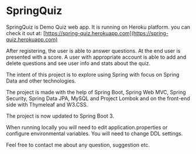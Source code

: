 # SpringQuiz

SpringQuiz is Demo Quiz web app. It is running on Heroku platform. you can check it out at: [https://spring-quiz.herokuapp.com](https://spring-quiz.herokuapp.com)

After registering, the user is able to answer questions. At the end user is presented with a score.
A user with appropriate account is able to add and delete questions and see user info and stats about the quiz.

The intent of this project is to explore using Spring with focus on Spring Data and other technologies.

The project is made with the help of Spring Boot, Spring Web MVC, Spring Security, Spring Data JPA, MySQL and Project Lombok
and on the front-end side with Thymeleaf and W3.CSS.

The project is now updated to Spring Boot 3.

When running locally you will need to edit application.properties or configure environmental variables. You will need to change DDL settings.

Feel free to contact me about any question, suggestion etc.
